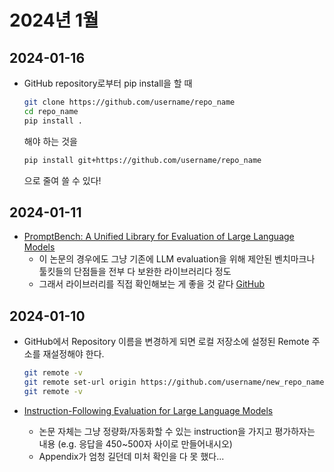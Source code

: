 # 2024년 1월

## 2024-01-16

- GitHub repository로부터 pip install을 할 때

  ```bash
  git clone https://github.com/username/repo_name
  cd repo_name
  pip install .
  ```

  해야 하는 것을

  ```bash
  pip install git+https://github.com/username/repo_name
  ```

  으로 줄여 쓸 수 있다!

## 2024-01-11

- [PromptBench: A Unified Library for Evaluation of Large Language Models](https://arxiv.org/abs/2312.07910)
  - 이 논문의 경우에도 그냥 기존에 LLM evaluation을 위해 제안된 벤치마크나 툴킷들의 단점들을 전부 다 보완한 라이브러리다 정도
  - 그래서 라이브러리를 직접 확인해보는 게 좋을 것 같다 [GitHub](https://github.com/microsoft/promptbench)

## 2024-01-10

- GitHub에서 Repository 이름을 변경하게 되면 로컬 저장소에 설정된 Remote 주소를 재설정해야 한다.

  ```bash
  git remote -v
  git remote set-url origin https://github.com/username/new_repo_name
  git remote -v
  ```

- [Instruction-Following Evaluation for Large Language Models](https://arxiv.org/abs/2311.07911)
  - 논문 자체는 그냥 정량화/자동화할 수 있는 instruction을 가지고 평가하자는 내용 (e.g. 응답을 450~500자 사이로 만들어내시오)
  - Appendix가 엄청 길던데 미처 확인을 다 못 했다...
